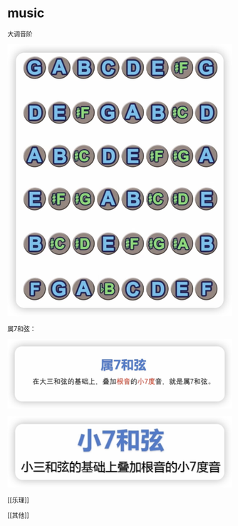 # music

大调音阶

![Untitled](music/Untitled.png)

属7和弦：

![Untitled](music/Untitled%201.png)

![Untitled](music/Untitled%202.png)

[[乐理]]

[[其他]]